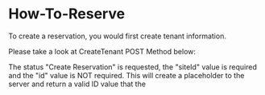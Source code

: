 # How-To-Reserve

To create a reservation, you would first create tenant information. 

Please take a look at CreateTenant POST Method below:



The status "Create Reservation" is requested, the "siteId" value is required and the "id" value is NOT required. This will create a placeholder to the server and return a valid ID value that the